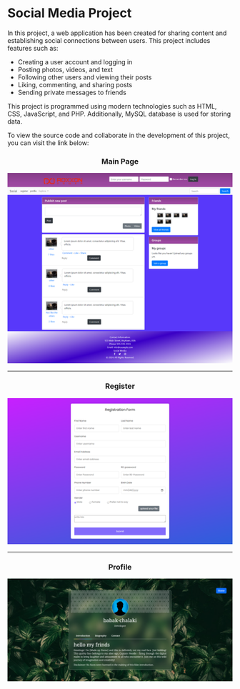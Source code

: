 
# Social Media Project

In this project, a web application has been created for sharing content and establishing social connections between users. This project includes features such as:

- Creating a user account and logging in
- Posting photos, videos, and text
- Following other users and viewing their posts
- Liking, commenting, and sharing posts
- Sending private messages to friends

This project is programmed using modern technologies such as HTML, CSS, JavaScript, and PHP. Additionally, MySQL database is used for storing data.

To view the source code and collaborate in the development of this project, you can visit the link below:




<h3 align="center">Main Page</h3>

![main page screen](https://github.com/Babak-Chalacki/social_media/blob/5927d5bbb0934f584946239932aa07fad45aba0e/image/mainPage.png)

---

<h3 align="center">Register</h3>

![register page screen](https://github.com/Babak-Chalacki/social_media/blob/5927d5bbb0934f584946239932aa07fad45aba0e/image/register.png)

---

<h3 align="center">Profile</h3>

![Profile page screen](https://github.com/Babak-Chalacki/social_media/blob/5927d5bbb0934f584946239932aa07fad45aba0e/image/profle.png)
